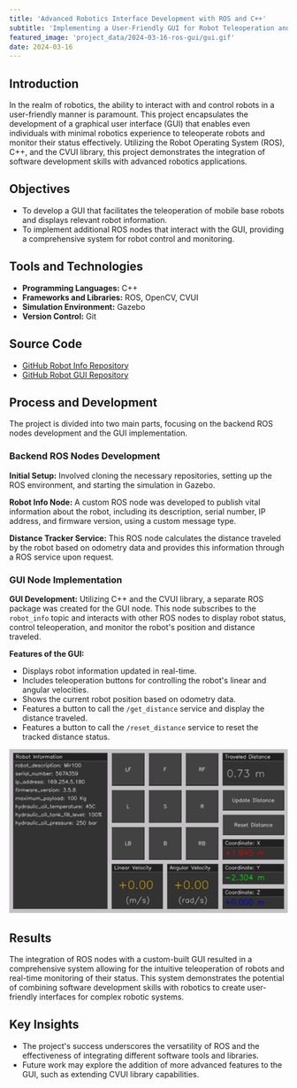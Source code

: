 ```yaml
---
title: 'Advanced Robotics Interface Development with ROS and C++'
subtitle: 'Implementing a User-Friendly GUI for Robot Teleoperation and Monitoring'
featured_image: 'project_data/2024-03-16-ros-gui/gui.gif'
date: 2024-03-16
---
```


## Introduction
In the realm of robotics, the ability to interact with and control robots in a user-friendly manner is paramount. This project encapsulates the development of a graphical user interface (GUI) that enables even individuals with minimal robotics experience to teleoperate robots and monitor their status effectively. Utilizing the Robot Operating System (ROS), C++, and the CVUI library, this project demonstrates the integration of software development skills with advanced robotics applications.

## Objectives
- To develop a GUI that facilitates the teleoperation of mobile base robots and displays relevant robot information.
- To implement additional ROS nodes that interact with the GUI, providing a comprehensive system for robot control and monitoring.

## Tools and Technologies

- **Programming Languages:** C++
- **Frameworks and Libraries:** ROS, OpenCV, CVUI
- **Simulation Environment:** Gazebo
- **Version Control:** Git

## Source Code
- [GitHub Robot Info Repository](https://github.com/MiguelSolisSegura/robot_info)
- [GitHub Robot GUI Repository](https://github.com/MiguelSolisSegura/robot_gui)

## Process and Development
The project is divided into two main parts, focusing on the backend ROS nodes development and the GUI implementation.

### Backend ROS Nodes Development
**Initial Setup:** Involved cloning the necessary repositories, setting up the ROS environment, and starting the simulation in Gazebo.

**Robot Info Node:** A custom ROS node was developed to publish vital information about the robot, including its description, serial number, IP address, and firmware version, using a custom message type.

**Distance Tracker Service:** This ROS node calculates the distance traveled by the robot based on odometry data and provides this information through a ROS service upon request.

### GUI Node Implementation
**GUI Development:** Utilizing C++ and the CVUI library, a separate ROS package was created for the GUI node. This node subscribes to the `robot_info` topic and interacts with other ROS nodes to display robot status, control teleoperation, and monitor the robot's position and distance traveled.

**Features of the GUI:** 
- Displays robot information updated in real-time.
- Includes teleoperation buttons for controlling the robot's linear and angular velocities.
- Shows the current robot position based on odometry data.
- Features a button to call the `/get_distance` service and display the distance traveled.
- Features a button to call the `/reset_distance` service to reset the tracked distance status.

![](/project_data/2024-03-16-ros-gui/gui.gif)

## Results
The integration of ROS nodes with a custom-built GUI resulted in a comprehensive system allowing for the intuitive teleoperation of robots and real-time monitoring of their status. This system demonstrates the potential of combining software development skills with robotics to create user-friendly interfaces for complex robotic systems.

## Key Insights
- The project's success underscores the versatility of ROS and the effectiveness of integrating different software tools and libraries.
- Future work may explore the addition of more advanced features to the GUI, such as extending CVUI library capabilities.
